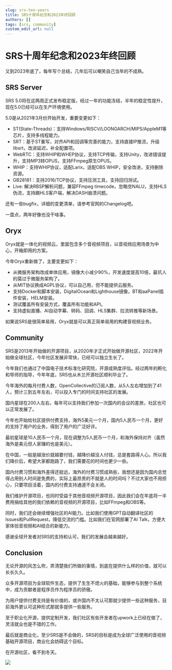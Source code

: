 ```yaml
---
slug: srs-ten-years
title: SRS十周年纪念和2023年终回顾
authors: []
tags: [srs, community]
custom_edit_url: null
---
```


# SRS十周年纪念和2023年终回顾

又到2023年底了，每年写个总结，几年后可以嘲笑自己当年的不成熟。

<!--truncate-->

## SRS Server

SRS 5.0将在这两周正式发布稳定版，经过一年的功能冻结，半年的稳定性提升，现在5.0已经可以在生产环境使用。

5.0是从2021年3月份开始开发，重要变更如下：

* ST(State-Threads)：支持Windows/RISCV/LOONGARCH/MIPS/AppleM1等芯片，支持多线程能力。
* SRT：基于ST重写，对齐API和回调等完善的能力，支持直接IP推流，升级libsrt，改进延迟，补全配置项。
* WebRTC：支持WHIP和WHEP协议，支持TCP传输，支持Unity，改进错误提升，支持MP3转OPUS，支持FFmpeg原生OPUS。
* WHIP：支持WHIP协议，适配Larix，适配OBS WHIP，安全改进，支持删除资源。
* GB28181：支持2016/TCP协议，支持压测工具，支持回归测试。
* Live: 解决RBSP解析问题，兼容FFmpeg timecode，忽略空NALU，支持HLS伪流，支持踢HLS客户端，解决DASH崩溃问题。

还有一些bugfix，详细的变更清单，请参考官网的Changelog吧。

一盘点，两年好像也没干啥事。

## Oryx

Oryx就是一体化的视频云，里面包含多个音视频项目，以音视频应用场景为中心，开箱即用的方案。

今年Oryx重新做了，主要变更如下：

* 从微服务架构改成单体应用，镜像大小减少90%，开发速度提高10倍，最坑人的莫过于微服务架构了。
* 从MIT协议换成AGPL协议，可以自己用，但不能提供云服务。
* 支持Docker和脚本安装，DigitalOcean和Lighthouse镜像，BT和aaPanel插件安装，HELM安装。
* 测试覆盖所有安装方式，覆盖所有功能和API。
* 支持虚拟直播、AI自动字幕、转码、回调、HLS集群、拉流转推等新场景。

如果说SRS是很简单易用，Oryx就是可以真正简单易用的构建音视频业务。

## Community

SRS是2013年开始做的开源项目，从2020年才正式开始做开源社区，2022年开始做全球社区，今年社区发展非常快，已经可以独立生长了。

今年我们也通过了中国电子技术标准化研究院，开源成熟度评估。经过两年的孵化和导师的指导，今年年底，SRS也从木兰开源社区顺利毕业了。

今年海外的每月付费人数，OpenCollective的订阅人数，从5人左右增加到了41人，预计三到五年左右，可以投入专门的时间支持社区的发展。

国内星球在200人左右，每年可以支持我们参加一次国内的会议的差旅，社区也可以正常发展了。

今年也开始给社区提供付费支持，海外5美元一个月，国内5人民币一个月，更好的支持了用户的业务，得到了用户的广泛好评。

最初星球是10人民币一个月，现在调整为5人民币一个月，和海外保持对齐（虽然海外是美元但人家赚的也是美元）。

在中国，一般是越涨价就越要付钱，越降价越没人付钱，总是套路得人心。所以我们降价后，希望大家都跑路了，我们需要花的时间也更少一些。

国内付费习惯和海外差得还挺远，海外的付费习惯成熟些，我想还是因为国内总觉得占用别人时间是免费的，实际上最昂贵的不就是人的时间吗？不过大家也不用担心，只要项目活着，国内的付费支持通道不会关闭。

我们维护开源项目，也同时受益于其他音视频开源项目，因此我们会在年底将一半费用捐给其他的我们依赖的音视频的开源项目，比如FFmpeg和OBS等。

同时，我们还会继续增强社区的AI能力。比如我们使用GPT自动翻译社区的Issues和PullRequest，降低交流的门槛。比如我们在官网部署了AI Talk，方便大家体验音视频和AI结合的新能力。

感谢全球开发者对SRS的支持和认可，我们的发展会越来越好。

## Conclusion

无论开源的风怎么吹，弄清楚我们所做的事情，到底在提供什么样的价值，就可以长长久久。

众多开源项目为全球软件生态，提供了生生不熄火的基础，能够参与到整个系统中，成为贡献者是程序员作为程序员的骄傲。

为用户提供付费支持是有价值的，或许国内不太认可那就少提供一些这种服务，目前海外更认可这种形式那就多提供一些服务。

至于职业化开源，提供定制开发，我们社区有些开发者在upwork上已经在做了，灵活就业也是不错的工作。

最后就是商业化，至少SRS是不会做的，SRS的目标是成为全球广泛使用的音视频基础开源项目，商业化会妨碍这个目标。

在开源社区，看不到冬天。

![](https://ossrs.net/gif/v1/sls.gif?site=ossrs.net&path=/lts/blog-zh/2023-12-15-SRS-Ten-Years)
